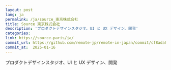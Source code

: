 ```yaml
---
layout: post
lang: ja
permalink: /ja/source_東京株式会社
title: Source 東京株式会社
description: 'プロダクトデザインスタジオ、UI と UX デザイン、開発'
categories: 
link: https://source.paris/ja/
commit_url: https://github.com/remote-jp/remote-in-japan/commit/cf8ada8eae0f29603e476cd235d4527e9ea268e4
commit_at:  2025-01-16
---
```


<p>プロダクトデザインスタジオ、UI と UX デザイン、開発</p>
